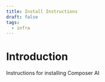 ```yaml
---
title: Install Instructions
draft: false
tags:
  - infra
---
```


# Introduction

Instructions for installing Composer AI
